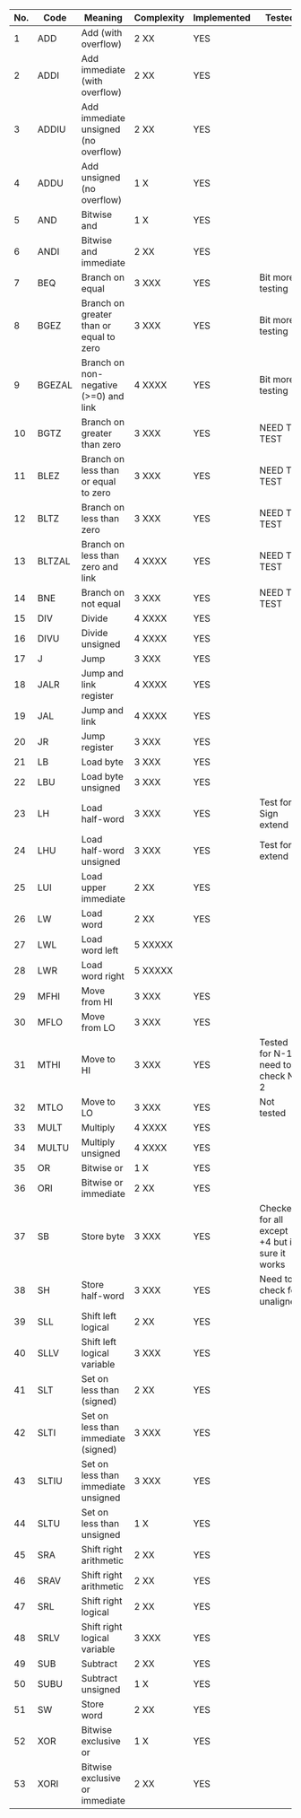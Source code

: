 

No.|Code  |   Meaning                                 | Complexity  | Implemented  | Tested   | New Test
---|------|-------------------------------------------|-------------|--------------|----------|----------
1|ADD   |  Add (with overflow)                      | 2  XX       | YES             |         | YES
2|ADDI  |  Add immediate (with overflow)            | 2  XX       | YES  	||YES
3|ADDIU |  Add immediate unsigned (no overflow)     | 2  XX       | YES |	| YES
4|ADDU  |  Add unsigned (no overflow)               | 1  X        | YES | | YES
5|AND   |  Bitwise and                              | 1  X        | YES | | YES
6|ANDI  |  Bitwise and immediate                    | 2  XX       | YES | | YES
7|BEQ   |  Branch on equal                          | 3  XXX      | YES | Bit more testing | UPDATED BEEQ
8|BGEZ  |  Branch on greater than or equal to zero  | 3  XXX      | YES | Bit more testing | YES
9|BGEZAL|  Branch on non-negative (>=0) and link    | 4  XXXX     | YES | Bit more testing | YES
10|BGTZ  |  Branch on greater than zero              | 3  XXX      | YES | NEED TO TEST | YES
11|BLEZ  |  Branch on less than or equal to zero     | 3  XXX      | YES | NEED TO TEST | YES
12|BLTZ  |  Branch on less than zero                 | 3  XXX      | YES | NEED TO TEST | YES
13|BLTZAL|  Branch on less than zero and link        | 4  XXXX     | YES | NEED TO TEST | YES
14|BNE   |  Branch on not equal                      | 3  XXX      | YES | NEED TO TEST | YES
15|DIV   |  Divide                                   | 4  XXXX     | YES    |
16|DIVU  |  Divide unsigned                          | 4  XXXX     | YES    |
17|J     |  Jump                                     | 3  XXX      | YES    | |YES
18|JALR  |  Jump and link register                   | 4  XXXX     | YES   | |YES
19|JAL   |  Jump and link                            | 4  XXXX     | YES    | |YES
20|JR    |  Jump register                            | 3  XXX      | YES    | |YES
21|LB    |  Load byte                                | 3  XXX      | YES | | YES
22|LBU   |  Load byte unsigned                       | 3  XXX      | YES    | | YES
23|LH    |  Load half-word                           | 3  XXX      | YES    | Test for Sign extend | YES
24|LHU   |  Load half-word unsigned                  | 3  XXX      | YES    | Test for 0 extend | YES
25|LUI   |  Load upper immediate                     | 2  XX       | YES    |
26|LW    |  Load word                                | 2  XX       | YES | | YES
27|LWL   |  Load word left                           | 5  XXXXX    |
28|LWR   |  Load word right                          | 5  XXXXX    |
29|MFHI  |  Move from HI                             | 3  XXX      | YES | | YES
30|MFLO  |  Move from LO                             | 3  XXX      | YES | | YES
31|MTHI  |  Move to HI                               | 3  XXX      | YES | Tested for N-1, need to check N-2 | YES
32|MTLO  |  Move to LO                               | 3  XXX      | YES | Not tested |YES
33|MULT  |  Multiply                                 | 4  XXXX     | YES | | YES
34|MULTU |  Multiply unsigned                        | 4  XXXX     | YES | | YES
35|OR    |  Bitwise or                               | 1  X        | YES | |YES
36|ORI   |  Bitwise or immediate                     | 2  XX       | YES | |YES
37|SB    |  Store byte                               | 3  XXX      | YES | Checked for all except +4 but im sure it works | YES
38|SH    |  Store half-word                          | 3  XXX      | YES | Need to check for unaligned | YES
39|SLL   |  Shift left logical                       | 2  XX       | YES | | YES
40|SLLV  |  Shift left logical variable              | 3  XXX      | YES | | YES
41|SLT   |  Set on less than (signed)                | 2  XX       | YES | | YES
42|SLTI  |  Set on less than immediate (signed)      | 3  XXX      | YES | | YES
43|SLTIU |  Set on less than immediate unsigned      | 3  XXX      | YES | | YES
44|SLTU  |  Set on less than unsigned                | 1  X        | YES | | YES
45|SRA   |  Shift right arithmetic                   | 2  XX       | YES | | YES
46|SRAV  |  Shift right arithmetic                   | 2  XX       | YES | | YES
47|SRL   |  Shift right logical                      | 2  XX       | YES | | YES
48|SRLV  |  Shift right logical variable             | 3  XXX      | YES | | YES
49|SUB   |  Subtract                                 | 2  XX       | YES | | YES
50|SUBU  |  Subtract unsigned                        | 1  X        | YES | | YES
51|SW    |  Store word                               | 2  XX       | YES | | YES
52|XOR   |  Bitwise exclusive or                     | 1  X        | YES | | YES
53|XORI  |  Bitwise exclusive or immediate           | 2  XX       | YES | | YES
